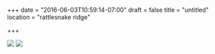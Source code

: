 +++
date = "2016-06-03T10:59:14-07:00"
draft = false
title = "untitled"
location = "rattlesnake ridge"

+++

<img src="https://s3-us-west-2.amazonaws.com/ginput/DSCF3559.jpg">
<img src="https://s3-us-west-2.amazonaws.com/ginput/DSCF3547.jpg">

